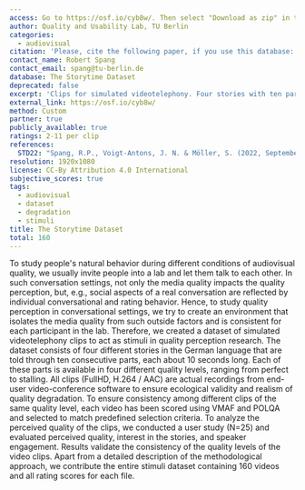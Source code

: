 ```yaml
---
access: Go to https://osf.io/cyb8w/. Then select "Download as zip" in the "Files" container.
author: Quality and Usability Lab, TU Berlin
categories:
  - audiovisual
citation: 'Please, cite the following paper, if you use this database: [STD22]'
contact_name: Robert Spang
contact_email: spang@tu-berlin.de
database: The Storytime Dataset
deprecated: false
excerpt: 'Clips for simulated videotelephony. Four stories with ten parts each, four different quality levels per clip. German language.'
external_link: https://osf.io/cyb8w/
method: Custom
partner: true
publicly_available: true
ratings: 2-11 per clip
references:
  STD22: "Spang, R.P., Voigt-Antons, J. N. & Möller, S. (2022, September). The Storytime Dataset: Simulated Videotelephony Clips for Quality Perception Research. In 2022 Fourteenth International Conference on Quality of Multimedia Experience (QoMEX) (pp. 1-6). IEEE."
resolution: 1920x1080
license: CC-By Attribution 4.0 International
subjective_scores: true
tags:
  - audiovisual
  - dataset
  - degradation
  - stimuli
title: The Storytime Dataset
total: 160
---
```


To study people's natural behavior during different conditions of audiovisual quality, we usually invite people into a lab and let them talk to each other. In such conversation settings, not only the media quality impacts the quality perception, but, e.g., social aspects of a real conversation are reflected by individual conversational and rating behavior. Hence, to study quality perception in conversational settings, we try to create an environment that isolates the media quality from such outside factors and is consistent for each participant in the lab. Therefore, we created a dataset of simulated videotelephony clips to act as stimuli in quality perception research. The dataset consists of four different stories in the German language that are told through ten consecutive parts, each about 10 seconds long. Each of these parts is available in four different quality levels, ranging from perfect to stalling. All clips (FullHD, H.264 / AAC) are actual recordings from end-user video-conference software to ensure ecological validity and realism of quality degradation. To ensure consistency among different clips of the same quality level, each video has been scored using VMAF and POLQA and selected to match predefined selection criteria. To analyze the perceived quality of the clips, we conducted a user study (N=25) and evaluated perceived quality, interest in the stories, and speaker engagement. Results validate the consistency of the quality levels of the video clips. Apart from a detailed description of the methodological approach, we contribute the entire stimuli dataset containing 160 videos and all rating scores for each file.
